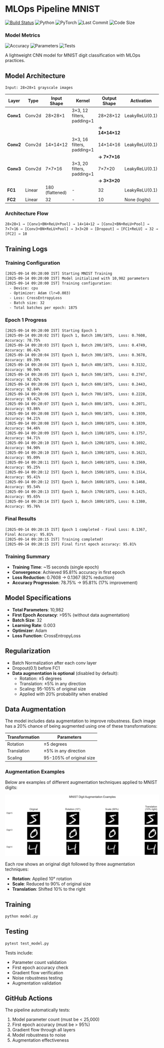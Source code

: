 # MLOps Pipeline MNIST

[![Build Status](https://github.com/weavermonkey/mlops-pipeline-mnist/actions/workflows/test.yml/badge.svg)](https://github.com/weavermonkey/mlops-pipeline-mnist/actions/workflows/test.yml)
![Python](https://img.shields.io/badge/python-3.10-blue.svg)
![PyTorch](https://img.shields.io/badge/PyTorch-2.0-red.svg)
![Last Commit](https://img.shields.io/github/last-commit/weavermonkey/mlops-pipeline-mnist)
![Code Size](https://img.shields.io/github/languages/code-size/weavermonkey/mlops-pipeline-mnist)

### Model Metrics
![Accuracy](https://img.shields.io/badge/accuracy-95%25-success)
![Parameters](https://img.shields.io/badge/parameters-<25K-informational)
![Tests](https://img.shields.io/badge/tests-passing-brightgreen)

A lightweight CNN model for MNIST digit classification with MLOps practices.

## Model Architecture

```
Input: 28×28×1 grayscale images
```

| Layer | Type | Input Shape | Kernel | Output Shape | Activation | Pooling |
|-------|------|-------------|--------|--------------|------------|---------|
| **Conv1** | Conv2d | 28×28×1 | 3×3, 12 filters, padding=1 | 28×28×12 | LeakyReLU(0.1) | MaxPool2d(2) |
| | | | | **→ 14×14×12** | | |
| **Conv2** | Conv2d | 14×14×12 | 3×3, 16 filters, padding=1 | 14×14×16 | LeakyReLU(0.1) | MaxPool2d(2) |
| | | | | **→ 7×7×16** | | |
| **Conv3** | Conv2d | 7×7×16 | 3×3, 20 filters, padding=1 | 7×7×20 | LeakyReLU(0.1) | MaxPool2d(2) |
| | | | | **→ 3×3×20** | | |
| **FC1** | Linear | 180 (flattened) | - | 32 | LeakyReLU(0.1) | - |
| **FC2** | Linear | 32 | - | 10 | None (logits) | - |

### Architecture Flow
```
28×28×1 → [Conv1+BN+ReLU+Pool] → 14×14×12 → [Conv2+BN+ReLU+Pool] → 7×7×16 → [Conv3+BN+ReLU+Pool] → 3×3×20 → [Dropout] → [FC1+ReLU] → 32 → [FC2] → 10
```
## Training Logs

### Training Configuration
```
[2025-09-14 09:20:00 IST] Starting MNIST Training
[2025-09-14 09:20:00 IST] Model initialized with 10,982 parameters
[2025-09-14 09:20:00 IST] Training configuration:
  - Device: cpu
  - Optimizer: Adam (lr=0.003)
  - Loss: CrossEntropyLoss
  - Batch size: 32
  - Total batches per epoch: 1875
```

### Epoch 1 Progress
```
[2025-09-14 09:20:00 IST] Starting Epoch 1
[2025-09-14 09:20:02 IST] Epoch 1, Batch 100/1875,  Loss: 0.7608, Accuracy: 78.75%
[2025-09-14 09:20:03 IST] Epoch 1, Batch 200/1875,  Loss: 0.4749, Accuracy: 86.42%
[2025-09-14 09:20:04 IST] Epoch 1, Batch 300/1875,  Loss: 0.3678, Accuracy: 89.39%
[2025-09-14 09:20:04 IST] Epoch 1, Batch 400/1875,  Loss: 0.3132, Accuracy: 90.94%
[2025-09-14 09:20:05 IST] Epoch 1, Batch 500/1875,  Loss: 0.2747, Accuracy: 92.02%
[2025-09-14 09:20:06 IST] Epoch 1, Batch 600/1875,  Loss: 0.2443, Accuracy: 92.84%
[2025-09-14 09:20:06 IST] Epoch 1, Batch 700/1875,  Loss: 0.2228, Accuracy: 93.42%
[2025-09-14 09:20:07 IST] Epoch 1, Batch 800/1875,  Loss: 0.2071, Accuracy: 93.86%
[2025-09-14 09:20:08 IST] Epoch 1, Batch 900/1875,  Loss: 0.1939, Accuracy: 94.21%
[2025-09-14 09:20:08 IST] Epoch 1, Batch 1000/1875, Loss: 0.1839, Accuracy: 94.46%
[2025-09-14 09:20:09 IST] Epoch 1, Batch 1100/1875, Loss: 0.1757, Accuracy: 94.71%
[2025-09-14 09:20:10 IST] Epoch 1, Batch 1200/1875, Loss: 0.1692, Accuracy: 94.90%
[2025-09-14 09:20:10 IST] Epoch 1, Batch 1300/1875, Loss: 0.1623, Accuracy: 95.09%
[2025-09-14 09:20:11 IST] Epoch 1, Batch 1400/1875, Loss: 0.1569, Accuracy: 95.25%
[2025-09-14 09:20:12 IST] Epoch 1, Batch 1500/1875, Loss: 0.1514, Accuracy: 95.41%
[2025-09-14 09:20:12 IST] Epoch 1, Batch 1600/1875, Loss: 0.1468, Accuracy: 95.54%
[2025-09-14 09:20:13 IST] Epoch 1, Batch 1700/1875, Loss: 0.1425, Accuracy: 95.65%
[2025-09-14 09:20:14 IST] Epoch 1, Batch 1800/1875, Loss: 0.1380, Accuracy: 95.76%
```

### Final Results
```
[2025-09-14 09:20:15 IST] Epoch 1 completed - Final Loss: 0.1367, Final Accuracy: 95.81%
[2025-09-14 09:20:15 IST] Training completed!
[2025-09-14 09:20:15 IST] Final first epoch accuracy: 95.81%
```

### Training Summary
- **Training Time**: ~15 seconds (single epoch)
- **Convergence**: Achieved 95.81% accuracy in first epoch
- **Loss Reduction**: 0.7608 → 0.1367 (82% reduction)
- **Accuracy Progression**: 78.75% → 95.81% (17% improvement)


## Model Specifications

- **Total Parameters**: 10,982
- **First Epoch Accuracy**: >95% (without data augmentation)
- **Batch Size**: 32
- **Learning Rate**: 0.003
- **Optimizer**: Adam
- **Loss Function**: CrossEntropyLoss

## Regularization

- Batch Normalization after each conv layer
- Dropout(0.1) before FC1
- **Data augmentation is optional** (disabled by default):
  - Rotation: ±5 degrees
  - Translation: ±5% in any direction
  - Scaling: 95-105% of original size
  - Applied with 20% probability when enabled

## Data Augmentation
The model includes data augmentation to improve robustness. Each image has a 20% chance of being augmented using one of these transformations:

| Transformation | Parameters |
|---------------|------------|
| Rotation | ±5 degrees |
| Translation | ±5% in any direction |
| Scaling | 95-105% of original size |

### Augmentation Examples
Below are examples of different augmentation techniques applied to MNIST digits:

![Augmentation Examples](augmentation_samples.png)

Each row shows an original digit followed by three augmentation techniques:
- **Rotation**: Applied 10° rotation
- **Scale**: Reduced to 90% of original size
- **Translation**: Shifted 10% to the right

## Training

```python
python model.py
```

## Testing

```python
pytest test_model.py
```

Tests include:
- Parameter count validation
- First epoch accuracy check
- Gradient flow verification
- Noise robustness testing
- Augmentation validation

## GitHub Actions
The pipeline automatically tests:
1. Model parameter count (must be < 25,000)
2. First epoch accuracy (must be > 95%)
3. Gradient flow through all layers
4. Model robustness to noise
5. Augmentation effectiveness